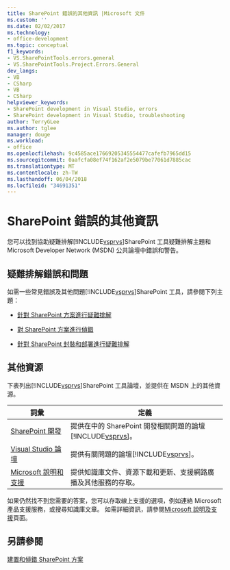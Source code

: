 ```yaml
---
title: SharePoint 錯誤的其他資訊 |Microsoft 文件
ms.custom: ''
ms.date: 02/02/2017
ms.technology:
- office-development
ms.topic: conceptual
f1_keywords:
- VS.SharePointTools.errors.general
- VS.SharePointTools.Project.Errors.General
dev_langs:
- VB
- CSharp
- VB
- CSharp
helpviewer_keywords:
- SharePoint development in Visual Studio, errors
- SharePoint development in Visual Studio, troubleshooting
author: TerryGLee
ms.author: tglee
manager: douge
ms.workload:
- office
ms.openlocfilehash: 9c4585ace17669205345554477cafefb7965dd15
ms.sourcegitcommit: 0aafcfa08ef74f162af2e5079be77061d7885cac
ms.translationtype: MT
ms.contentlocale: zh-TW
ms.lasthandoff: 06/04/2018
ms.locfileid: "34691351"
---
```

# <a name="additional-information-for-sharepoint-errors"></a>SharePoint 錯誤的其他資訊
  您可以找到協助疑難排解[!INCLUDE[vsprvs](../sharepoint/includes/vsprvs-md.md)]SharePoint 工具疑難排解主題和 Microsoft Developer Network (MSDN) 公共論壇中錯誤和警告。  
  
## <a name="troubleshoot-errors-and-issues"></a>疑難排解錯誤和問題
 如需一些常見錯誤及其他問題[!INCLUDE[vsprvs](../sharepoint/includes/vsprvs-md.md)]SharePoint 工具，請參閱下列主題：  
  
-   [針對 SharePoint 方案進行疑難排解](../sharepoint/troubleshooting-sharepoint-solutions.md)  
  
-   [對 SharePoint 方案進行偵錯](../sharepoint/debugging-sharepoint-solutions.md)  
  
-   [針對 SharePoint 封裝和部署進行疑難排解](../sharepoint/troubleshooting-sharepoint-packaging-and-deployment.md)  
  
## <a name="other-resources"></a>其他資源
 下表列出[!INCLUDE[vsprvs](../sharepoint/includes/vsprvs-md.md)]SharePoint 工具論壇，並提供在 MSDN 上的其他資源。  
  
|詞彙|定義|  
|----------|----------------|  
|[SharePoint 開發](http://go.microsoft.com/fwlink/?LinkId=179593)|提供在中的 SharePoint 開發相關問題的論壇[!INCLUDE[vsprvs](../sharepoint/includes/vsprvs-md.md)]。|  
|[Visual Studio 論壇](http://go.microsoft.com/fwlink/?LinkID=150452)|提供有關問題的論壇[!INCLUDE[vsprvs](../sharepoint/includes/vsprvs-md.md)]。|  
|[Microsoft 說明和支援](http://go.microsoft.com/fwlink/?LinkID=108287)|提供知識庫文件、資源下載和更新、支援網路廣播及其他服務的存取。|  
  
 如果仍然找不到您需要的答案，您可以存取線上支援的選項，例如連絡 Microsoft 產品支援服務，或搜尋知識庫文章。 如需詳細資訊，請參閱[Microsoft 說明及支援](http://go.microsoft.com/fwlink/?LinkID=155371)頁面。  
  
## <a name="see-also"></a>另請參閱
 [建置和偵錯 SharePoint 方案](../sharepoint/building-and-debugging-sharepoint-solutions.md)  
  
 